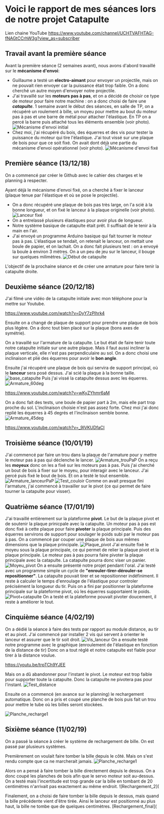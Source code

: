 # Voici le rapport de mes séances lors de notre projet Catapulte #

Lien chaine YouTube
https://www.youtube.com/channel/UCHTVAFHTAG-fNAGtCCrhW3g?view_as=subscriber

## Travail avant la première séance ##
Avant la première séance (2 semaines avant), nous avons d'abord travaillé sur le __mécanisme d'envoi__: 
+ Guillaume a testé un __electro-aimant__ pour envoyer un projectile, mais on ne pouvait rien envoyer car la puissance était trop faible. On a donc cherché un autre moyen d'envoyer notre projectile.
+ J'ai travaillé sur les __moteurs pas à pas__, et on a décidé de choisir ce type de moteur pour faire notre machine : on a donc choisi de faire une ___catapulte___. 1 semaine avant le début des séances, en salle de TP, on a récupéré un roulement à bille, un moyeu pour mettre au bout du moteur pas à pas et une barre de métal pour attacher l'élastique. En TP on a percé la barre puis attaché tous les éléments ensemble (voir photo).
![Mécanisme d'envoi initial](https://user-images.githubusercontent.com/45574003/49940923-5c092500-fee1-11e8-9d3b-4fe31d0ba28a.jpg)
+ Chez moi, j'ai récupéré du bois, des équerres et des vis pour tester la puissance du moteur qui tire l'élastique. J'ai tout vissé sur une plaque de bois pour que ce soit fixé. On avait dont déjà une partie du mécanisme d'envoi opérationnel (voir photo).
![Mécanisme d'envoi fixé](https://user-images.githubusercontent.com/45574003/49941004-98d51c00-fee1-11e8-84d8-93582d772b5a.jpg)


## Première séance (13/12/18) ##
On a commencé par créer le Github avec le cahier des charges et le planning à respecter.

Ayant déjà le mécanisme d'envoi fixé, on a cherché à fixer le lanceur (plaque tenue par l'élastique et où se pose le projectile).
+ On a donc récupéré une plaque de bois pas très large, on l'a scié à la bonne longueur, et on fixé le lanceur à la plaque originelle (voir photo).
![Lanceur fixé](https://user-images.githubusercontent.com/45574003/49941138-ed789700-fee1-11e8-8ce1-f7810077f4ad.jpg)
+ On a entrelassé plusieurs élastiques pour avoir plus de longueur.
+ Notre système basique de catapulte était prêt. Il suffisait de le tenir à la main en l'air. 
+ J'ai envoyé un programme Arduino basique qui fait tourner le moteur pas à pas. L'élastique se tendait, on retenait le lanceur, on mettait une boule de papier, et on lachait. On a donc fait plusieurs test : on a envoyé la boule à environ 3 mètres. On a un peu de jeu sur le lanceur, il bouge sur quelques milimètres.
![Début de catapulte](https://user-images.githubusercontent.com/45574003/49941201-20228f80-fee2-11e8-9116-fdc5400576f7.jpg)

L'objectif de la prochaine séance et de créer une armature pour faire tenir la catapulte droite.


## Deuxième séance (20/12/18) ##
J'ai filmé une vidéo de la catapulte initiale avec mon téléphone pour la mettre sur Youtube.

https://www.youtube.com/watch?v=DyY7zPlhrk4

Ensuite on a changé de plaque de support pour prendre une plaque de bois plus légère. On a donc tout bien placé sur la plaque (bons axes de symétrie).

On a travaillé sur l'armature de la catapulte.
Le but était de faire tenir toute notre catapulte initiale sur une autre plaque. Mais il faut aussi incliner la plaque verticale, elle n'est pas perpendiculaire au sol. On a donc choisi une inclinaison et plié des équerres pour avoir le __bon angle__.

Ensuite j'ai récupéré une plaque de bois qui servira de support principal, où le __lanceur__ sera posé dessus. J'ai scié la plaque à la bonne taille.
![base_catapulte](https://user-images.githubusercontent.com/45574003/50378619-f0d4f680-0636-11e9-87e5-d42d663ba263.jpg)
Puis j'ai vissé la catapulte dessus avec les équerres.
![Armature_60deg](https://user-images.githubusercontent.com/45574003/50378805-f03e5f00-063a-11e9-9ed0-78404035d554.jpg)

https://www.youtube.com/watch?v=wKyZYhmr6aM

On a donc fait des tests, une boule de papier part à 2m, mais elle part trop proche du sol. L'inclinaison choisie n'est pas assez forte.
Chez moi j'ai donc replié les équerres à 45 degrés et l'inclinaison semble bonne.
![Armature_45deg](https://user-images.githubusercontent.com/45574003/50378810-05b38900-063b-11e9-86af-da5ded0d8f53.jpg)

https://www.youtube.com/watch?v=_9IVKUDfaCI


## Troisième séance (10/01/19) ##
J'ai commencé par faire un trou dans la plaque de l'armature pour y mettre le moteur pas à pas qui déclenche le lancer.
![Armature_trouPaP](https://user-images.githubusercontent.com/45574003/50964706-47b04c00-14d0-11e9-9fe1-9b3bbcc4ae01.jpg)
On a reçu les __moyeux__ donc on les a fixé sur les moteurs pas à pas. Puis j'ai cherché un bout de bois à fixer sur le moyeu, pour interagir avec le lanceur. J'ai percé puis fixé le bout de bois. Et on a testé le tout ensemble.
![Armature_lanceurPaP](https://user-images.githubusercontent.com/45574003/50964807-81815280-14d0-11e9-8f80-e5afdae7afa0.jpg)
![Test_couloir](https://user-images.githubusercontent.com/45574003/50964866-aa094c80-14d0-11e9-981c-004650b9b870.jpg)
Comme on avait presque fini l'armature, j'ai commencé à travailler sur le pivot (ce qui permet de faire tourner la catapulte pour visser). 


## Quatrième séance (17/01/19) ##
J'ai travaillé entièrement sur la plateforme __pivot__. Le but de la plaque pivot et de soutenir la plaque prinicpale avec la catapulte. Un moteur pas à pas est donc fixé à cette plaque pour faire __pivoter__ la plaque principale. Puis des équerres servirons de support pour soulager le poids subi par le moteur pas à pas.
On a commencé par couper une plaque de bois aux mêmes dimensions que la plaque principale.
![Plaque_pivot](https://user-images.githubusercontent.com/45574003/51338372-e9640a00-1a89-11e9-9f91-920eb91f0cae.jpg)
J'ai ensuite fixé le moyeu sous la plaque principale, ce qui permet de relier la plaque pivot et la plaque principale. Le moteur pas à pas pourra faire pivoter la plaque principale avec la catapulte. La catapulte pourra donc viser un panier.
![Moyeu_pivot](https://user-images.githubusercontent.com/45574003/51338527-5d061700-1a8a-11e9-9b46-24b1ce4d4e18.jpg)
On a ensuite présenté notre projet pendant l'oral.
J'ai testé avec un programme simple un cycle de __"enrouler-tirer-dérouler-se repositionner"__. La catapulte pouvait tirer et se repositionner indéfiniment. Il reste à calculer le temps d'enroulage de l'élastique pour controler précisément la longueur du tir. 
Puis on a fini par positionner la plateforme principale sur la plateforme pivot, où les équerres supportaient le poids.
![Pivot+catapulte](https://user-images.githubusercontent.com/45574003/51338832-28468f80-1a8b-11e9-97e8-5e72e4a0757b.jpg)
On a testé et la plateforme pouvait pivoter doucement, il reste à améliorer le tout.

## Cinquième séance (4/02/19) ##
On a dédié la séance à faire des tests par rapport au module distance, au tir et au pivot.
J'ai commencé par installer 2 vis qui servent à orienter le lanceur et assurer que le tir soit droit.
![Vis_lanceur](https://user-images.githubusercontent.com/45574003/52217860-a384af80-2899-11e9-8529-fb8df253ca1c.jpg)
On a ensuite testé notre programme avec le graphique (enroulement de l'élastique en fonction de la distance de tir)
Donc on a tout réglé et notre catapulte est fiable pour tirer à la distance voulue.

https://youtu.be/trpTCh9YJEE

Mais on a dû abandonner pour l'instant le pivot. Le moteur est trop faible pour supporter toute la catapulte. Donc la catapulte ne pivotera pas pour l'instant.
![Test_distance](https://user-images.githubusercontent.com/45574003/52217918-c0b97e00-2899-11e9-8c44-325fb5f1aeeb.jpg)


Ensuite on a commencé (en avance sur le planning) le rechargement automatique. Donc on a pris et coupé une planche de bois puis fait un trou pour mettre le tube où les billes seront stockées.

![Planche_recharge1](https://user-images.githubusercontent.com/45574003/52562228-2a87d980-2dfe-11e9-83e9-6d12317b3396.jpg)


## Sixième séance (11/02/19) ##
On a passé la séance à créer le système de rechargement de bille. On est passé par plusieurs systèmes.

Premièrement on voulait faire tomber la bille depuis le côté. Mais on s'est rendu compte que ca ne marcherait jamais.
![Planche_recharge1](https://user-images.githubusercontent.com/45574003/52562228-2a87d980-2dfe-11e9-83e9-6d12317b3396.jpg)

Alors on a pensé à faire tomber la bille directement depuis le dessus. On a donc coupé les planches de bois afin que le servo moteur soit au-dessus. On a testé mais l'incertitude est trop grande car la bille en tombant de 20 centimètres n'arrivait pas exactement au même endroit.
![Rechargement_2](

Finalement, on a choisi de faire tomber la bille depuis le dessus, mais quand la bille précédente vient d'être tirée. Ainsi le lanceur est positionné au plus haut, la bille ne tombe que de quelques centimètres.
[Rechargement_final](

